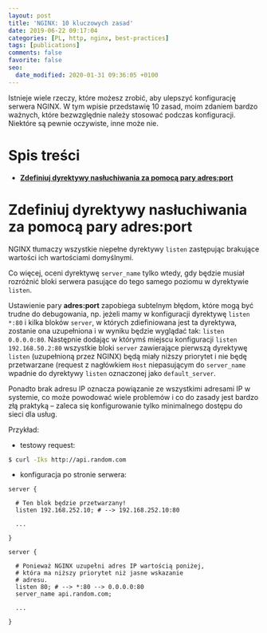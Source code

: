 ```yaml
---
layout: post
title: 'NGINX: 10 kluczowych zasad'
date: 2019-06-22 09:17:04
categories: [PL, http, nginx, best-practices]
tags: [publications]
comments: false
favorite: false
seo:
  date_modified: 2020-01-31 09:36:05 +0100
---
```


Istnieje wiele rzeczy, które możesz zrobić, aby ulepszyć konfigurację serwera NGINX. W tym wpisie przedstawię 10 zasad, moim zdaniem bardzo ważnych, które bezwzględnie należy stosować podczas konfiguracji. Niektóre są pewnie oczywiste, inne może nie.

# Spis treści

- **[Zdefiniuj dyrektywy nasłuchiwania za pomocą pary adres:port](#zdefiniuj-dyrektywy-nasłuchiwania-za-pomocą-pary-adresport)**

# Zdefiniuj dyrektywy nasłuchiwania za pomocą pary adres:port

NGINX tłumaczy wszystkie niepełne dyrektywy `listen` zastępując brakujące wartości ich wartościami domyślnymi.

Co więcej, oceni dyrektywę `server_name` tylko wtedy, gdy będzie musiał rozróżnić bloki serwera pasujące do tego samego poziomu w dyrektywie `listen`.

Ustawienie pary **adres:port** zapobiega subtelnym błędom, które mogą być trudne do debugowania, np. jeżeli mamy w konfiguracji dyrektywę `listen *:80` i kilka bloków `server`, w których zdiefiniowana jest ta dyrektywa, zostanie ona uzupełniona i w wyniku będzie wyglądać tak: `listen 0.0.0.0:80`. Następnie dodając w którymś miejscu konfiguracji `listen 192.168.50.2:80` wszystkie bloki `server` zawierające pierwszą dyrektywę `listen` (uzupełnioną przez NGINX) będą miały niższy priorytet i nie będę przetwarzane (request z nagłówkiem `Host` niepasującym do `server_name` wpadnie do dyrektywy `listen` oznaczonej jako `default_server`.

Ponadto brak adresu IP oznacza powiązanie ze wszystkimi adresami IP w systemie, co może powodować wiele problemów i co do zasady jest bardzo złą praktyką – zaleca się konfigurowanie tylko minimalnego dostępu do sieci dla usług.

Przykład:

- testowy request:

```bash
$ curl -Iks http://api.random.com
```

- konfiguracja po stronie serwera:

```nginx
server {

  # Ten blok będzie przetwarzany!
  listen 192.168.252.10; # --> 192.168.252.10:80

  ...

}

server {

  # Ponieważ NGINX uzupełni adres IP wartością poniżej,
  # która ma niższy priorytet niż jasne wskazanie
  # adresu.
  listen 80; # --> *:80 --> 0.0.0.0:80
  server_name api.random.com;

  ...

}
```
